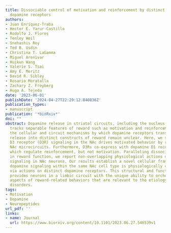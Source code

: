 ```yaml
---
title: Dissociable control of motivation and reinforcement by distinct ventral striatal
  dopamine receptors
authors:
- Juan Enriquez-Traba
- Hector E. Yarur-Castillo
- Rodolfo J. Flores
- Tenley Weil
- Snehashis Roy
- Ted B. Usdin
- Christina T. LaGamma
- Miguel Arenivar
- Huikun Wang
- Valerie S. Tsai
- Amy E. Moritz
- David R. Sibley
- Rosario Moratalla
- Zachary Z. Freyberg
- Hugo A. Tejeda
date: '2023-06-01'
publishDate: '2024-04-27T22:29:12.840836Z'
publication_types:
- manuscript
publication: '*bioRxiv*'
doi: ""
abstract: Dopamine release in striatal circuits, including the nucleus accumbens (NAc),
  tracks separable features of reward such as motivation and reinforcement. However,
  the cellular and circuit mechanisms by which dopamine receptors transform dopamine
  release into distinct constructs of reward remain unclear. Here, we show that dopamine
  D3 receptor (D3R) signaling in the NAc drives motivated behavior by regulating local
  NAc microcircuits. Furthermore, D3Rs co-express with dopamine D1 receptors (D1Rs),
  which regulate reinforcement, but not motivation. Paralleling dissociable roles
  in reward function, we report non-overlapping physiological actions of D3R and D1R
  signaling in NAc neurons. Our results establish a novel cellular framework wherein
  dopamine signaling within the same NAc cell type is physiologically compartmentalized
  via actions on distinct dopamine receptors. This structural and functional organization
  provides neurons in a limbic circuit with the unique ability to orchestrate dissociable
  aspects of reward-related behaviors that are relevant to the etiology of neuropsychiatric
  disorders.
tags:
- Motivation
- Dopamine
- Neuropeptides
url_pdf: ''
links:
- name: Journal
  url: https://www.biorxiv.org/content/10.1101/2023.06.27.546539v1
---
```

